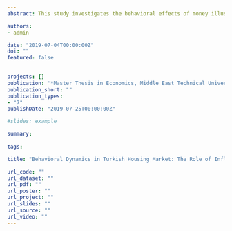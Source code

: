 ```yaml
---
abstract: This study investigates the behavioral effects of money illusioned individuals on the Turkish housing market. When individuals make a decision between buying a house or renting, they compare the monthly burden of buying a house and the rent payment. Although rational individuals make a decision based on real interest rates, the money illusioned agents use real and nominal interest rates interchangeably. Therefore, a potential inflation shock makes them think of real and nominal rates moving together. By amplifying the magnitude of nominal rates, this shock will seemingly increase the cost of buying housing and agents, in turn, decline the housing demand. An empirical investigation shows that a proxy for money illusion is largely explained by inflation itself and proves the existence of money illusioned behaviors in the housing market. Further robustness checks and analysis for market frictions also empower the results.

authors:
- admin

date: "2019-07-04T00:00:00Z"
doi: ""
featured: false

  
projects: []
publication: '*Master Thesis in Economics, Middle East Technical University*'
publication_short: ""
publication_types:
- "7"
publishDate: "2019-07-25T00:00:00Z"

#slides: example

summary:
  
tags:

title: "Behavioral Dynamics in Turkish Housing Market: The Role of Inflation."

url_code: ""
url_dataset: ""
url_pdf: ""
url_poster: ""
url_project: ""
url_slides: ""
url_source: ""
url_video: ""
---
```


[//]: <> (THIS IS TO SHOW A COMMENT IN MARKDOWN FILES)

